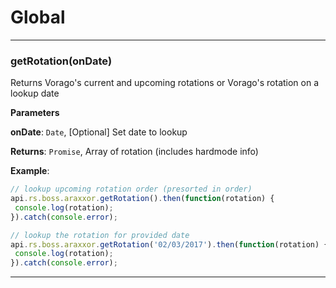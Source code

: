 # Global





* * *

### getRotation(onDate) 

Returns Vorago's current and upcoming rotations or Vorago's rotation on a lookup date

**Parameters**

**onDate**: `Date`, [Optional] Set date to lookup

**Returns**: `Promise`, Array of rotation (includes hardmode info)

**Example**:
```js
// lookup upcoming rotation order (presorted in order)api.rs.boss.araxxor.getRotation().then(function(rotation) { console.log(rotation);}).catch(console.error);// lookup the rotation for provided dateapi.rs.boss.araxxor.getRotation('02/03/2017').then(function(rotation) { console.log(rotation);}).catch(console.error);
```



* * *










